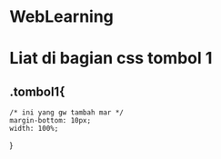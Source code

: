 # WebLearning
# Liat di bagian css tombol 1
## .tombol1{
    /* ini yang gw tambah mar */
    margin-bottom: 10px;
    width: 100%;
  }
